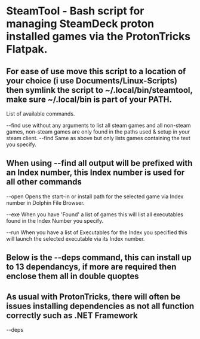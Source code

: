 # SteamTool - Bash script for managing SteamDeck proton installed games via the ProtonTricks Flatpak.

For ease of use move this script to a location of your choice (i use Documents/Linux-Scripts)
then symlink the script to ~/.local/bin/steamtool, make sure ~/.local/bin is part of your PATH.
---------------------------------------------------------------------------------------------

List of available commands.

  --find           use without any arguments to list all steam games and all non-steam games, non-steam games are only
                   found in the paths used & setup in your steam client.
  --find <Name>    Same as above but only lists games containing the text you specify.

  ## When using --find all output will be prefixed with an Index number, this Index number is used for all other commands ##

  --open <Index>   Opens the start-in or install path for the selected game via Index number in Dolphin File Browser.
  
  --exe <Index>    When you have 'Found' a list of games this will list all executables found in the Index Number you specify.

  --run <Index>    When you have a list of Executables for the Index you specified this will launch the selected executable via its Index number.

  ## Below is the --deps command, this can install up to 13 dependancys, if more are required then enclose them all in double quoptes ##
  ## As usual with ProtonTricks, there will often be issues installing dependencies as not all function correctly such as .NET Framework ##

  --deps <Index> <DepList>    
